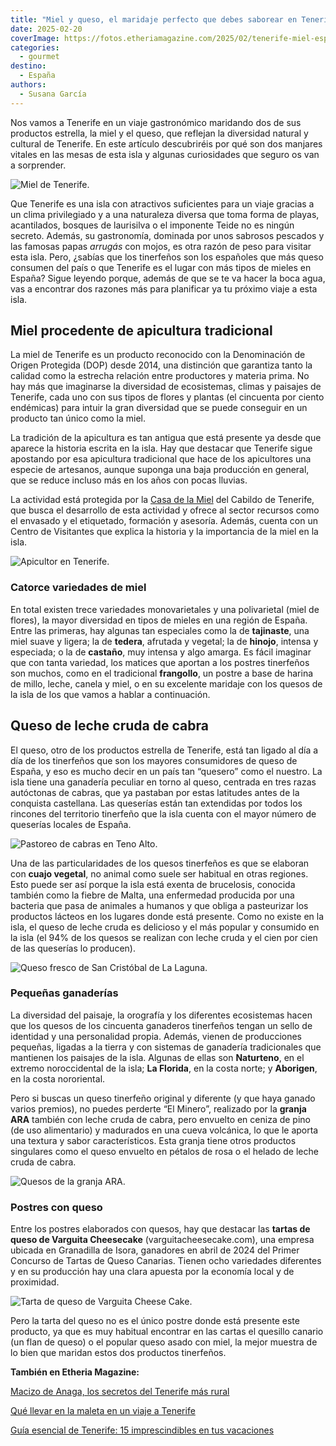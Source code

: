 ```yaml
---
title: "Miel y queso, el maridaje perfecto que debes saborear en Tenerife"
date: 2025-02-20
coverImage: https://fotos.etheriamagazine.com/2025/02/tenerife-miel-especialidades.jpg
categories: 
  - gourmet
destino: 
  - España
authors: 
  - Susana García
---
```


Nos vamos a Tenerife en un viaje gastronómico maridando dos de sus productos estrella, 
la miel y el queso, que reflejan la diversidad natural y cultural de Tenerife. En este 
artículo descubriréis por qué son dos manjares vitales en las mesas de esta isla y 
algunas curiosidades que seguro os van a sorprender. 

![Miel de Tenerife.](https://fotos.etheriamagazine.com/2025/02/tenerife-miel-especialidades.jpg "Miel de Tenerife. © Turismo de Tenerife")

Que Tenerife es una isla con atractivos suficientes para un viaje gracias a un clima 
privilegiado y a una naturaleza diversa que toma forma de playas, acantilados, bosques 
de laurisilva o el imponente Teide no es ningún secreto. Además, su gastronomía, 
dominada por unos sabrosos pescados y las famosas papas _arrugás_ con mojos, es otra 
razón de peso para visitar esta isla. Pero, ¿sabías que los tinerfeños son los españoles 
que más queso consumen del país o que Tenerife es el lugar con más tipos de mieles en 
España? Sigue leyendo porque, además de que se te va hacer la boca agua, vas a encontrar 
dos razones más para planificar ya tu próximo viaje a esta isla. 

## Miel procedente de apicultura tradicional

La miel de Tenerife es un producto reconocido con la Denominación de Origen Protegida 
(DOP) desde 2014, una distinción que garantiza tanto la calidad como la estrecha 
relación entre productores y materia prima. No hay más que imaginarse la diversidad de 
ecosistemas, climas y paisajes de Tenerife, cada uno con sus tipos de flores y plantas 
(el cincuenta por ciento endémicas) para intuir la gran diversidad que se puede 
conseguir en un producto tan único como la miel. 

La tradición de la apicultura es tan antigua que está presente ya desde que aparece la 
historia escrita en la isla. Hay que destacar que Tenerife sigue apostando por esa 
apicultura tradicional que hace de los apicultores una especie de artesanos, aunque 
suponga una baja producción en general, que se reduce incluso más en los años con pocas 
lluvias. 

La actividad está protegida por la [Casa de la Miel](http://www.casadelamiel.org) del 
Cabildo de Tenerife, que busca el desarrollo de esta actividad y ofrece al sector 
recursos como el envasado y el etiquetado, formación y asesoría. Además, cuenta con un 
Centro de Visitantes que explica la historia y la importancia de la miel en la isla. 

![Apicultor en Tenerife.](https://fotos.etheriamagazine.com/2025/02/tenerife-miel-apicultor.jpg "Apicultor en Tenerife. © Turismo de Tenerife")

### Catorce variedades de miel

En total existen trece variedades monovarietales y una polivarietal (miel de flores), la 
mayor diversidad en tipos de mieles en una región de España. Entre las primeras, hay 
algunas tan especiales como la de **tajinaste**, una miel suave y ligera; la de 
**tedera**, afrutada y vegetal; la de **hinojo**, intensa y especiada; o la de 
**castaño**, muy intensa y algo amarga. Es fácil imaginar que con tanta variedad, los 
matices que aportan a los postres tinerfeños son muchos, como en el tradicional 
**frangollo**, un postre a base de harina de millo, leche, canela y miel, o en su 
excelente maridaje con los quesos de la isla de los que vamos a hablar a continuación. 

## Queso de leche cruda de cabra

El queso, otro de los productos estrella de Tenerife, está tan ligado al día a día de 
los tinerfeños que son los mayores consumidores de queso de España, y eso es mucho decir 
en un país tan “quesero” como el nuestro. La isla tiene una ganadería peculiar en torno 
al queso, centrada en tres razas autóctonas de cabras, que ya pastaban por estas 
latitudes antes de la conquista castellana. Las queserías están tan extendidas por todos 
los rincones del territorio tinerfeño que la isla cuenta con el mayor número de 
queserías locales de España. 

![Pastoreo de cabras en Teno Alto.](https://fotos.etheriamagazine.com/2025/02/tenerife-Pastoreo-Teno-Alto.jpg "Pastoreo de cabras en Teno Alto. © Turismo de Tenerife")

Una de las particularidades de los quesos tinerfeños es que se elaboran con **cuajo 
vegetal**, no animal como suele ser habitual en otras regiones. Esto puede ser así 
porque la isla está exenta de brucelosis, conocida también como la fiebre de Malta, una 
enfermedad producida por una bacteria que pasa de animales a humanos y que obliga a 
pasteurizar los productos lácteos en los lugares donde está presente. Como no existe en 
la isla, el queso de leche cruda es delicioso y el más popular y consumido en la isla 
(el 94% de los quesos se realizan con leche cruda y el cien por cien de las queserías lo 
producen). 

![Queso fresco de San Cristóbal de La Laguna.](https://fotos.etheriamagazine.com/2025/02/tenerife-queso-fresco-San-Cristobal-de-La-Laguna.jpg "Queso fresco de San Cristóbal de La Laguna. © Turismo de Tenerife")

### Pequeñas ganaderías

La diversidad del paisaje, la orografía y los diferentes ecosistemas hacen que los 
quesos de los cincuenta ganaderos tinerfeños tengan un sello de identidad y una 
personalidad propia. Además, vienen de producciones pequeñas, ligadas a la tierra y con 
sistemas de ganadería tradicionales que mantienen los paisajes de la isla. Algunas de 
ellas son **Naturteno**, en el extremo noroccidental de la isla; **La Florida**, en la 
costa norte; y **Aborigen**, en la costa nororiental. 

Pero si buscas un queso tinerfeño original y diferente (y que haya ganado varios 
premios), no puedes perderte “El Minero”, realizado por la **granja ARA** también con 
leche cruda de cabra, pero envuelto en ceniza de pino (de uso alimentario) y madurados 
en una cueva volcánica, lo que le aporta una textura y sabor característicos. Esta 
granja tiene otros productos singulares como el queso envuelto en pétalos de rosa o el 
helado de leche cruda de cabra. 

![Quesos de la granja ARA.](https://fotos.etheriamagazine.com/2025/02/tenerife-quesos-ganaderia-ara.jpg "Quesos de la granja ARA. © Susana García")

### Postres con queso

Entre los postres elaborados con quesos, hay que destacar las **tartas de queso de 
Varguita Cheesecake** (varguitacheesecake.com), una empresa ubicada en Granadilla de 
Isora, ganadores en abril de 2024 del Primer Concurso de Tartas de Queso Canarias. 
Tienen ocho variedades diferentes y en su producción hay una clara apuesta por la 
economía local y de proximidad. 

![Tarta de queso de Varguita Cheese Cake.](https://fotos.etheriamagazine.com/2025/02/tenerife-tarta-queso-varguita.jpg "Tarta de queso de Varguita Cheesecake. © Susana García")

Pero la tarta del queso no es el único postre donde está presente este producto, ya que 
es muy habitual encontrar en las cartas el quesillo canario (un flan de queso) o el 
popular queso asado con miel, la mejor muestra de lo bien que maridan estos dos 
productos tinerfeños. 

**También en Etheria Magazine:** 

[Macizo de Anaga, los secretos del Tenerife más 
rural](https://etheriamagazine.com/2024/04/10/guia-macizo-de-anaga/) 

[Qué llevar en la maleta en un viaje a 
Tenerife](https://etheriamagazine.com/2023/05/26/que-llevar-en-la-maleta-tenerife/) 

[Guía esencial de Tenerife: 15 imprescindibles en tus 
vacaciones](https://etheriamagazine.com/2023/01/18/que-ver-en-tenerife/)
